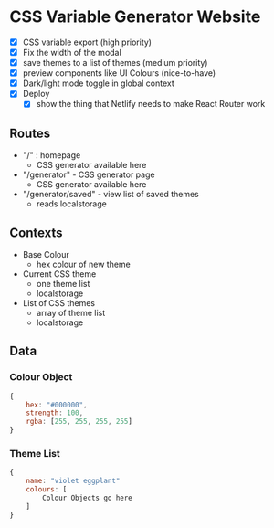 # CSS Variable Generator Website

- [x] CSS variable export (high priority)
- [x] Fix the width of the modal
- [x] save themes to a list of themes (medium priority)
- [x] preview components like UI Colours (nice-to-have)
- [x] Dark/light mode toggle in global context
- [x] Deploy
    - [x] show the thing that Netlify needs to make React Router work

## Routes
- "/" : homepage
    - CSS generator available here
- "/generator" - CSS generator page
    - CSS generator available here
- "/generator/saved" - view list of saved themes
    - reads localstorage

## Contexts
- Base Colour
    - hex colour of new theme
- Current CSS theme
    - one theme list
    - localstorage
- List of CSS themes
    - array of theme list
    - localstorage

## Data

### Colour Object

```js
{
    hex: "#000000",
	strength: 100,
	rgba: [255, 255, 255, 255]
}
```

### Theme List

```js
{
	name: "violet eggplant"
	colours: [
		Colour Objects go here 
	]
}
```